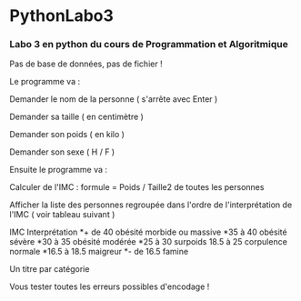 # PythonLabo3
### Labo 3 en python du cours de Programmation et Algoritmique

Pas de base de données, pas de fichier !

Le programme va :

Demander le nom de la personne ( s'arrête avec Enter )

Demander sa taille ( en centimètre )

Demander son poids ( en kilo )

Demander son sexe ( H / F )

Ensuite le programme va :

Calculer de l'IMC : formule = Poids / Taille2 de toutes les personnes

Afficher la liste des personnes regroupée dans l'ordre de l'interprétation de l'IMC ( voir tableau suivant )

IMC Interprétation
*+ de 40 obésité morbide ou massive
*35 à 40 obésité sévère
*30 à 35 obésité modérée
*25 à 30 surpoids
18.5 à 25 corpulence normale
*16.5 à 18.5 maigreur
*- de 16.5 famine

Un titre par catégorie

Vous tester toutes les erreurs possibles d'encodage !
